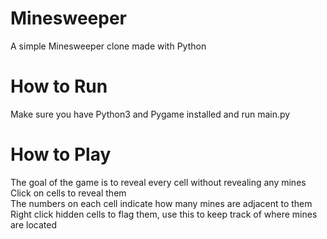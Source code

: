 # Minesweeper
A simple Minesweeper clone made with Python  
# How to Run
Make sure you have Python3 and Pygame installed and run main.py  
# How to Play
The goal of the game is to reveal every cell without revealing any mines
Click on cells to reveal them  
The numbers on each cell indicate how many mines are adjacent to them  
Right click hidden cells to flag them, use this to keep track of where mines are located  
